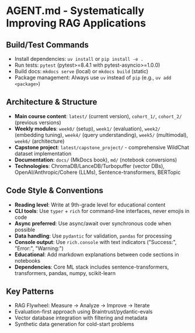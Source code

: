 # AGENT.md - Systematically Improving RAG Applications

## Build/Test Commands

- Install dependencies: `uv install` or `pip install -e .`
- Run tests: `pytest` (pytest>=8.4.1 with pytest-asyncio>=1.0.0)
- Build docs: `mkdocs serve` (local) or `mkdocs build` (static)
- Package management: Always use `uv` instead of `pip` (e.g., `uv add <package>`)

## Architecture & Structure

- **Main course content**: `latest/` (current version), `cohort_1/`, `cohort_2/` (previous versions)
- **Weekly modules**: `week0/` (setup), `week1/` (evaluation), `week2/` (embedding tuning), `week4/` (query understanding), `week5/` (multimodal), `week6/` (architecture)
- **Capstone project**: `latest/capstone_project/` - comprehensive WildChat dataset implementation
- **Documentation**: `docs/` (MkDocs book), `md/` (notebook conversions)
- **Technologies**: ChromaDB/LanceDB/Turbopuffer (vector DBs), OpenAI/Anthropic/Cohere (LLMs), Sentence-transformers, BERTopic

## Code Style & Conventions

- **Reading level**: Write at 9th-grade level for educational content
- **CLI tools**: Use `typer` + `rich` for command-line interfaces, never emojis in code
- **Async preferred**: Use async/await over synchronous code when possible
- **Data handling**: Use `pydantic` for validation, `pandas` for processing
- **Console output**: Use `rich.console` with text indicators ("Success:", "Error:", "Warning:")
- **Educational**: Add markdown explanations between code sections in notebooks
- **Dependencies**: Core ML stack includes sentence-transformers, transformers, pandas, numpy, scikit-learn

## Key Patterns

- RAG Flywheel: Measure → Analyze → Improve → Iterate
- Evaluation-first approach using Braintrust/pydantic-evals
- Vector database integration with filtering and metadata
- Synthetic data generation for cold-start problems
